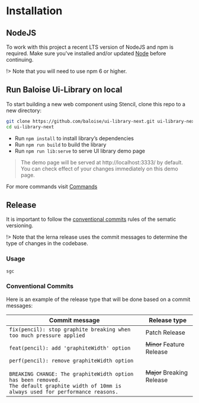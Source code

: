 # Installation

## NodeJS

To work with this project a recent LTS version of NodeJS and npm is required. Make sure you've installed and/or updated [Node](https://nodejs.org/en/) before continuing.

!> Note that you will need to use npm 6 or higher.

## Run Baloise Ui-Library on local

To start building a new web component using Stencil, clone this repo to a new directory:

```bash
git clone https://github.com/baloise/ui-library-next.git ui-library-next
cd ui-library-next
```

- Run `npm install` to install library’s dependencies
- Run `npm run build` to build the library
- Run `npm run lib:serve` to serve UI library demo page

> The demo page will be served at http://localhost:3333/ by default. You can check effect of your changes immediately on this demo page.

For more commands visit [Commands](./commands.md)

## Release

It is important to follow the [conventional commits](#Conventional_Commits) rules of the sematic versioning.

!> Note that the lerna release uses the commit messages to determine the type of changes in the codebase.

### Usage

```bash
sgc
```

### Conventional Commits

Here is an example of the release type that will be done based on a commit messages:

| Commit message                                                                                                                                                                                   | Release type               |
| ------------------------------------------------------------------------------------------------------------------------------------------------------------------------------------------------ | -------------------------- |
| `fix(pencil): stop graphite breaking when too much pressure applied`                                                                                                                             | Patch Release              |
| `feat(pencil): add 'graphiteWidth' option`                                                                                                                                                       | ~~Minor~~ Feature Release  |
| `perf(pencil): remove graphiteWidth option`<br><br>`BREAKING CHANGE: The graphiteWidth option has been removed.`<br>`The default graphite width of 10mm is always used for performance reasons.` | ~~Major~~ Breaking Release |

